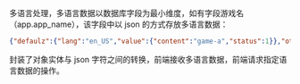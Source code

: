 多语言处理，多语言数据以数据库字段为最小维度，如有字段游戏名（app.app_name），该字段中以 json 的方式存放多语言数据：
```json
{"defaulz":{"lang":"en_US","value":{"content":"game-a","status":1}},"others":[{"lang":"zh_CN","value":{"content":"游戏 a","status":1}},{"lang":"zh_TW","value":{"content":"游戏 A","status":1}}]}
```

封装了对象实体与 json 字符之间的转换，前端接收多语言数据，前端请求指定语言数据的操作。